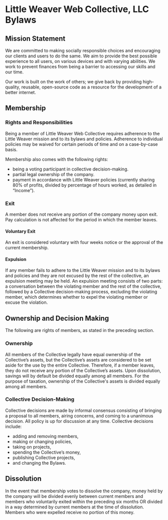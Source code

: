 Little Weaver Web Collective, LLC Bylaws
========================================

Mission Statement
-----------------

We are committed to making socially responsible choices and encouraging our clients and users to do the same. We aim to provide the best possible experience to all users, on various devices and with varying abilities. We work to prevent finances from being a barrier to accessing our skills and our time.

Our work is built on the work of others; we give back by providing high-quality, reusable, open-source code as a resource for the development of a better internet.


Membership
----------

### Rights and Responsibilities

Being a member of Little Weaver Web Collective requires adherence to the Little Weaver mission and to its bylaws and policies. Adherence to individual policies may be waived for certain periods of time and on a case-by-case basis.

Membership also comes with the following rights:

* being a voting participant in collective decision-making.
* partial legal ownership of the company.
* payment in accordance with Little Weaver policies (currently sharing 80% of profits, divided by percentage of hours worked, as detailed in “Income”).

### Exit

A member does not receive any portion of the company money upon exit. Pay calculation is not affected for the period in which the member leaves.

#### Voluntary Exit

An exit is considered voluntary with four weeks notice or the approval of the current membership.

#### Expulsion

If any member fails to adhere to the Little Weaver mission and to its bylaws and policies and they are not excused by the rest of the collective, an expulsion meeting may be held. An expulsion meeting consists of two parts: a conversation between the violating member and the rest of the collective, followed by a Collective decision-making process, excluding the violating member, which determines whether to expel the violating member or excuse the violation.


Ownership and Decision Making
-----------------------------

The following are rights of members, as stated in the preceding section.

### Ownership

All members of the Collective legally have equal ownership of the Collective’s assets, but the Collective’s assets are considered to be set aside for the use by the entire Collective. Therefore, if a member leaves, they do not receive any portion of the Collective’s assets. Upon dissolution, savings will by default be divided equally among all members. For the purpose of taxation, ownership of the Collective's assets is divided equally among all members.

### Collective Decision-Making

Collective decisions are made by informal consensus consisting of bringing a proposal to all members, airing concerns, and coming to a unanimous decision. All policy is up for discussion at any time. Collective decisions include:

* adding and removing members,
* making or changing policies,
* taking on projects,
* spending the Collective’s money,
* publishing Collective projects,
* and changing the Bylaws.


Dissolution
-----------

In the event that membership votes to dissolve the company, money held by the company will be divided evenly between current members and members who voluntarily exited within the preceding six months OR divided in a way determined by current members at the time of dissolution. Members who were expelled receive no portion of this money.
